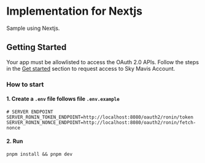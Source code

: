 # Implementation for Nextjs

Sample using Nextjs.

## Getting Started

Your app must be allowlisted to access the OAuth 2.0 APIs. Follow the steps in the [Get started](https://docs.skymavis.com/docs/sma-get-started#get-started) section to request access to Sky Mavis Account.

### How to start

#### 1. Create a `.env` file follows file `.env.example`

```shell
# SERVER ENDPOINT
SERVER_RONIN_TOKEN_ENDPOINT=http://localhost:8080/oauth2/ronin/token
SERVER_RONIN_NONCE_ENDPOINT=http://localhost:8080/oauth2/ronin/fetch-nonce
```

#### 2. Run

`pnpm install && pnpm dev`
